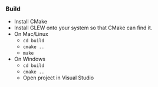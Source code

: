 ### Build
- Install CMake
- Install GLEW onto your system so that CMake can find it.
- On Mac/Linux
  - `cd build`
  - `cmake ..`
  - `make`
- On Windows
  - `cd build`
  - `cmake ..`
  - Open project in Visual Studio
